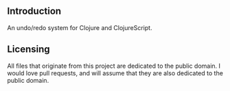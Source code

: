 ## Introduction

An undo/redo system for Clojure and ClojureScript.

## Licensing

All files that originate from this project are dedicated to the public domain. I would love pull requests, and will assume that they are also dedicated to the public domain.
